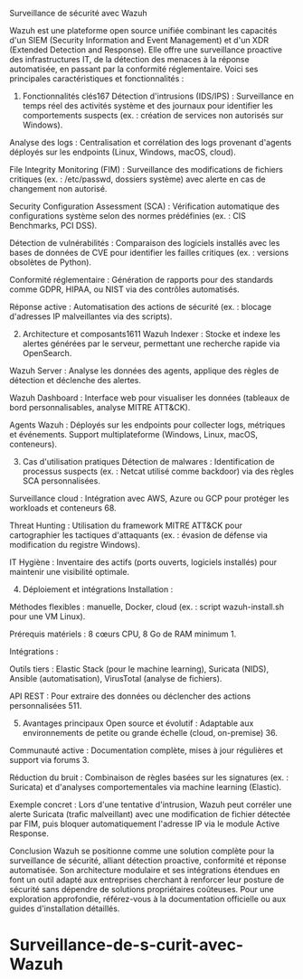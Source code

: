 Surveillance de sécurité avec Wazuh

Wazuh est une plateforme open source unifiée combinant les capacités d'un SIEM (Security Information and Event Management) et d'un XDR (Extended Detection and Response). Elle offre une surveillance proactive des infrastructures IT, de la détection des menaces à la réponse automatisée, en passant par la conformité réglementaire. Voici ses principales caractéristiques et fonctionnalités :

1. Fonctionnalités clés167
Détection d'intrusions (IDS/IPS) : Surveillance en temps réel des activités système et des journaux pour identifier les comportements suspects (ex. : création de services non autorisés sur Windows).

Analyse des logs : Centralisation et corrélation des logs provenant d'agents déployés sur les endpoints (Linux, Windows, macOS, cloud).

File Integrity Monitoring (FIM) : Surveillance des modifications de fichiers critiques (ex. : /etc/passwd, dossiers système) avec alerte en cas de changement non autorisé.

Security Configuration Assessment (SCA) : Vérification automatique des configurations système selon des normes prédéfinies (ex. : CIS Benchmarks, PCI DSS).

Détection de vulnérabilités : Comparaison des logiciels installés avec les bases de données de CVE pour identifier les failles critiques (ex. : versions obsolètes de Python).

Conformité réglementaire : Génération de rapports pour des standards comme GDPR, HIPAA, ou NIST via des contrôles automatisés.

Réponse active : Automatisation des actions de sécurité (ex. : blocage d'adresses IP malveillantes via des scripts).

2. Architecture et composants1611
Wazuh Indexer : Stocke et indexe les alertes générées par le serveur, permettant une recherche rapide via OpenSearch.

Wazuh Server : Analyse les données des agents, applique des règles de détection et déclenche des alertes.

Wazuh Dashboard : Interface web pour visualiser les données (tableaux de bord personnalisables, analyse MITRE ATT&CK).

Agents Wazuh : Déployés sur les endpoints pour collecter logs, métriques et événements. Support multiplateforme (Windows, Linux, macOS, conteneurs).

3. Cas d'utilisation pratiques
Détection de malwares : Identification de processus suspects (ex. : Netcat utilisé comme backdoor) via des règles SCA personnalisées.

Surveillance cloud : Intégration avec AWS, Azure ou GCP pour protéger les workloads et conteneurs 68.

Threat Hunting : Utilisation du framework MITRE ATT&CK pour cartographier les tactiques d'attaquants (ex. : évasion de défense via modification du registre Windows).

IT Hygiène : Inventaire des actifs (ports ouverts, logiciels installés) pour maintenir une visibilité optimale.

4. Déploiement et intégrations
Installation :

Méthodes flexibles : manuelle, Docker, cloud (ex. : script wazuh-install.sh pour une VM Linux).

Prérequis matériels : 8 cœurs CPU, 8 Go de RAM minimum 1.

Intégrations :

Outils tiers : Elastic Stack (pour le machine learning), Suricata (NIDS), Ansible (automatisation), VirusTotal (analyse de fichiers).

API REST : Pour extraire des données ou déclencher des actions personnalisées 511.

5. Avantages principaux
Open source et évolutif : Adaptable aux environnements de petite ou grande échelle (cloud, on-premise) 36.

Communauté active : Documentation complète, mises à jour régulières et support via forums 3.

Réduction du bruit : Combinaison de règles basées sur les signatures (ex. : Suricata) et d'analyses comportementales via machine learning (Elastic).

Exemple concret :
Lors d'une tentative d'intrusion, Wazuh peut corréler une alerte Suricata (trafic malveillant) avec une modification de fichier détectée par FIM, puis bloquer automatiquement l'adresse IP via le module Active Response.

Conclusion
Wazuh se positionne comme une solution complète pour la surveillance de sécurité, alliant détection proactive, conformité et réponse automatisée. Son architecture modulaire et ses intégrations étendues en font un outil adapté aux entreprises cherchant à renforcer leur posture de sécurité sans dépendre de solutions propriétaires coûteuses. Pour une exploration approfondie, référez-vous à la documentation officielle ou aux guides d'installation détaillés.

# Surveillance-de-s-curit-avec-Wazuh
